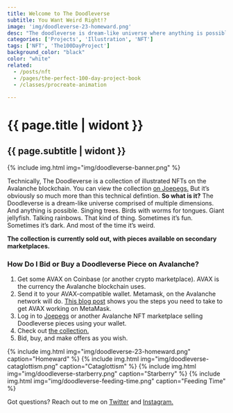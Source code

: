 ```yaml
---
title: Welcome to The Doodleverse
subtitle: You Want Weird Right!?
image: 'img/doodleverse-23-homeward.png'
desc: "The doodleverse is dream-like universe where anything is possible. Singing trees. One-eyed birds with worm tongues. Giant jellyfish."
categories: ['Projects', 'Illustration', 'NFT']
tags: ['NFT', 'The100DayProject']
background_color: "black"
color: "white"
related:
  - /posts/nft
  - /pages/the-perfect-100-day-project-book
  - /classes/procreate-animation
  
---
```

# {{ page.title | widont }}
## {{ page.subtitle | widont }}

{% include img.html img="img/doodleverse-banner.png" %}

Technically, The Doodleverse is a collection of illustrated NFTs on the Avalanche blockchain. You can view the collection [on Joepegs.](https://ttkb.me/ddv) But it’s obviously so much more than this technical defintion. **So what is it?** The Doodleverse is a dream-like universe comprised of multiple dimensions. And anything is possible. Singing trees. Birds with worms for tongues. Giant jellyfish. Talking rainbows. That kind of thing. Sometimes it’s fun. Sometimes it’s dark. And most of the time it’s weird.

**The collection is currently sold out, with pieces available on secondary marketplaces.**


### How Do I Bid or Buy a Doodleverse Piece on Avalanche?
1. Get some AVAX on Coinbase (or another crypto marketplace). AVAX is the currency the Avalanche blockchain uses.
2. Send it to your AVAX-compatible wallet. Metamask, on the Avalanche network will do. [This blog post](https://support.avax.network/en/articles/4626956-how-do-i-set-up-metamask-on-avalanche) shows you the steps you need to take to get AVAX working on MetaMask.
3. Log in to [Joepegs](https://joepegs.com/) or another Avalanche NFT marketplace selling Doodleverse pieces using your wallet.
4. Check out [the collection.](https://ttkb.me/ddv)
5. Bid, buy, and make offers as you wish.

{% include img.html img="img/doodleverse-23-homeward.png" caption="Homeward" %}
{% include img.html img="img/doodleverse-cataglottism.png" caption="Cataglottism" %}
{% include img.html img="img/doodleverse-starberry.png" caption="Starberry" %}
{% include img.html img="img/doodleverse-feeding-time.png" caption="Feeding Time" %}

Got questions? Reach out to me on [Twitter](https://ttkb.me/twitter) and [Instagram.](https://ttkb.me/ig)